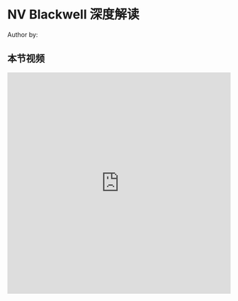 <!--Copyright © ZOMI 适用于[License](https://github.com/Infrasys-AI/AIInfra)版权许可-->

# NV Blackwell 深度解读

Author by: 

## 本节视频

<html>
<iframe src="https://player.bilibili.com/player.html?isOutside=true&aid=113586332571791&bvid=BV1EczyYbEfE&cid=25718165577&p=1&danmaku=0&t=30&autoplay=0" width="100%" height="500" scrolling="no" border="0" frameborder="no" framespacing="0" allowfullscreen="true"> </iframe>
</html>
